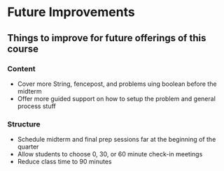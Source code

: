 # Future Improvements

## Things to improve for future offerings of this course

### Content
* Cover more String, fencepost, and problems uing boolean before the midterm
* Offer more guided support on how to setup the problem and general process stuff

### Structure
* Schedule midterm and final prep sessions far at the beginning of the quarter
* Allow students to choose 0, 30, or 60 minute check-in meetings
* Reduce class time to 90 minutes
